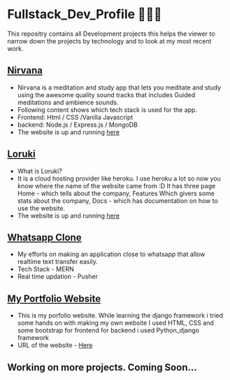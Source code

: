 # Fullstack_Dev_Profile 👨🏽‍💻
This repositry contains all Development projects this helps the viewer to narrow down the projects by technology and to look at my most recent work.

## [Nirvana](https://github.com/pratiktiwari1212/Nirvana_Meditation_App)
- Nirvana is a meditation and study app that lets you meditate and study using the awesome quality sound tracks that includes Guided meditations and ambience sounds.
- Following content shows which tech stack is used for the app.
- Frontend: Html / CSS /Vanilla Javascript
- backend: Node.js / Express.js / MongoDB 
- The website is up and running [here](https://nirvana-by-pratik.herokuapp.com/)

## [Loruki](https://github.com/pratiktiwari1212/Loruki-website/tree/master)
- What is Loruki?
- It is a cloud hosting provider like heroku. I use heroku a lot so now you know where the name of the website came from :D
It has three page Home - which tells about the company, Features Which givers some stats about the company, Docs - which has documentation on how to use the website.
- The website is up and running [here](https://hungry-kalam-255f5c.netlify.app/index.html)

## [Whatsapp Clone](https://github.com/pratiktiwari1212/Whatsapp-clone-MERN)
- My efforts on making an application close to whatsapp that allow realtime text transfer easily.
- Tech Stack - MERN
- Real time updation - Pusher

## [My Portfolio Website](https://github.com/pratiktiwari1212/myportfolio)
- This is my porfolio website. While learning the django framework i tried some hands on with making my own website I used HTML, CSS and some bootstrap for frontend for backend i used Python_django framework
- URL of the website - [Here](https://pratiktiwari.herokuapp.com/)

## Working on more projects. Coming Soon...
